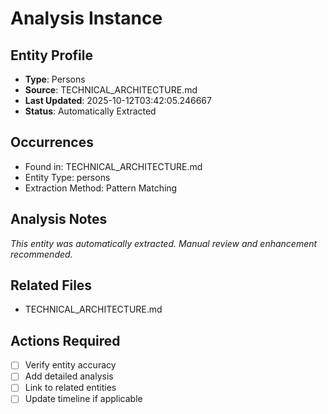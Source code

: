 # Analysis Instance

## Entity Profile
- **Type**: Persons
- **Source**: TECHNICAL_ARCHITECTURE.md
- **Last Updated**: 2025-10-12T03:42:05.246667
- **Status**: Automatically Extracted

## Occurrences
- Found in: TECHNICAL_ARCHITECTURE.md
- Entity Type: persons
- Extraction Method: Pattern Matching

## Analysis Notes
*This entity was automatically extracted. Manual review and enhancement recommended.*

## Related Files
- TECHNICAL_ARCHITECTURE.md

## Actions Required
- [ ] Verify entity accuracy
- [ ] Add detailed analysis
- [ ] Link to related entities
- [ ] Update timeline if applicable
